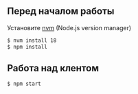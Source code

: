 ## Перед началом работы

Установите [nvm](https://github.com/nvm-sh/nvm#installation-and-update) (Node.js version manager)

```bash
$ nvm install 18
$ npm install
```

## Работа над клентом

```bash
$ npm start
```
